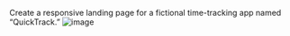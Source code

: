  Create a responsive landing page for a fictional time-tracking app named “QuickTrack.”
 ![image](https://github.com/user-attachments/assets/db4ffd18-6fb5-4f1a-9787-223ddb1c4042)
